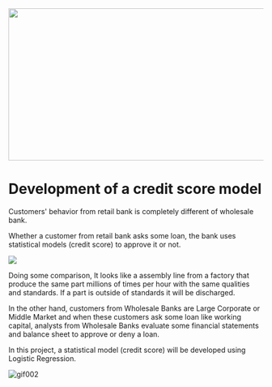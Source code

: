 <img src="https://specials-images.forbesimg.com/imageserve/1168122573/960x0.jpg" width="700" height="300">

# Development of a credit score model

Customers' behavior from retail bank is completely different of wholesale bank. 

Whether a customer from retail bank asks some loan, the bank uses statistical models (credit score) to approve it or not. 

![]('https://gfycat.com/ifr/FrankBrilliantBlackcrappie')

Doing some comparison, It looks like a assembly line from a factory that produce the same part millions of times per hour with the same qualities and standards. If a part is outside of standards it will be discharged.



In the other hand, customers from Wholesale Banks are Large Corporate or Middle Market and when these customers ask some loan like working capital, analysts from Wholesale Banks evaluate some financial statements and balance sheet to approve or deny a loan.



In this project, a statistical model (credit score) will be developed using Logistic Regression.

![gif002](https://media.giphy.com/media/xT5LMQ8rHYTDGFG07e/giphy.gif)

